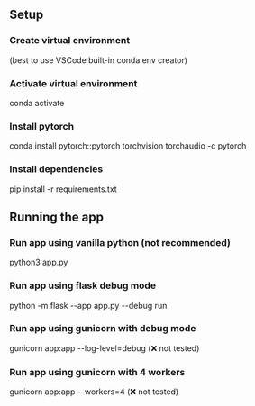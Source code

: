 ## Setup

### Create virtual environment
(best to use VSCode built-in conda env creator)

### Activate virtual environment
conda activate <env>

### Install pytorch
conda install pytorch::pytorch torchvision torchaudio -c pytorch

### Install dependencies
pip install -r requirements.txt

## Running the app

### Run app using vanilla python (not recommended)
python3 app.py 

### Run app using flask debug mode
python -m flask --app app.py --debug run

### Run app using gunicorn with debug mode
gunicorn app:app --log-level=debug (❌ not tested)

### Run app using gunicorn with 4 workers
gunicorn app:app --workers=4 (❌  not tested)
